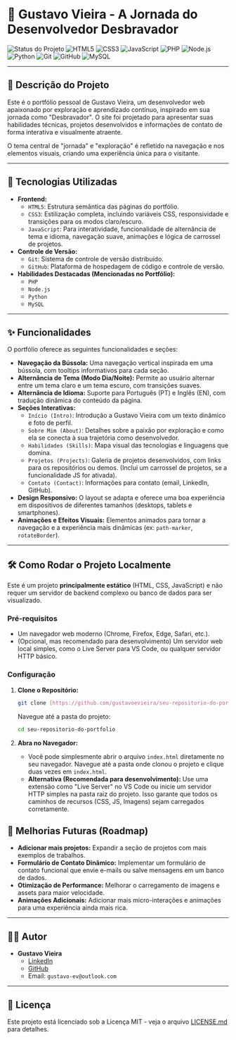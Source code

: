 # 🧭 Gustavo Vieira - A Jornada do Desenvolvedor Desbravador

![Status do Projeto](https://img.shields.io/badge/Status-Online-brightgreen)
![HTML5](https://img.shields.io/badge/-HTML5-333333?style=flat&logo=HTML5)
![CSS3](https://img.shields.io/badge/-CSS-333333?style=flat&logo=CSS3&logoColor=1572B6)
![JavaScript](https://img.shields.io/badge/-JavaScript-333333?style=flat&logo=javascript)
![PHP](https://img.shields.io/badge/-PHP-333333?style=flat&logo=php&logoColor=777BB4)
![Node.js](https://img.shields.io/badge/-Node.js-333333?style=flat&logo=node.js&logoColor=339933)
![Python](https://img.shields.io/badge/-Python-333333?style=flat&logo=python)
![Git](https://img.shields.io/badge/-Git-333333?style=flat&logo=git&logoColor=F05032)
![GitHub](https://img.shields.io/badge/-GitHub-333333?style=flat&logo=github&logoColor=181717)
![MySQL](https://img.shields.io/badge/-MySQL-333333?style=flat&logo=mysql&logoColor=4479A1)

---

## 📝 Descrição do Projeto

Este é o portfólio pessoal de Gustavo Vieira, um desenvolvedor web apaixonado por exploração e aprendizado contínuo, inspirado em sua jornada como "Desbravador". O site foi projetado para apresentar suas habilidades técnicas, projetos desenvolvidos e informações de contato de forma interativa e visualmente atraente.

O tema central de "jornada" e "exploração" é refletido na navegação e nos elementos visuais, criando uma experiência única para o visitante.

---

## 🚀 Tecnologias Utilizadas

* **Frontend:**
    * `HTML5`: Estrutura semântica das páginas do portfólio.
    * `CSS3`: Estilização completa, incluindo variáveis CSS, responsividade e transições para os modos claro/escuro.
    * `JavaScript`: Para interatividade, funcionalidade de alternância de tema e idioma, navegação suave, animações e lógica de carrossel de projetos.
* **Controle de Versão:**
    * `Git`: Sistema de controle de versão distribuído.
    * `GitHub`: Plataforma de hospedagem de código e controle de versão.
* **Habilidades Destacadas (Mencionadas no Portfólio):**
    * `PHP`
    * `Node.js`
    * `Python`
    * `MySQL`

---

## ✨ Funcionalidades

O portfólio oferece as seguintes funcionalidades e seções:

* **Navegação da Bússola:** Uma navegação vertical inspirada em uma bússola, com tooltips informativos para cada seção.
* **Alternância de Tema (Modo Dia/Noite):** Permite ao usuário alternar entre um tema claro e um tema escuro, com transições suaves.
* **Alternância de Idioma:** Suporte para Português (PT) e Inglês (EN), com tradução dinâmica do conteúdo da página.
* **Seções Interativas:**
    * `Início (Intro)`: Introdução a Gustavo Vieira com um texto dinâmico e foto de perfil.
    * `Sobre Mim (About)`: Detalhes sobre a paixão por exploração e como ela se conecta à sua trajetória como desenvolvedor.
    * `Habilidades (Skills)`: Mapa visual das tecnologias e linguagens que domina.
    * `Projetos (Projects)`: Galeria de projetos desenvolvidos, com links para os repositórios ou demos. (Inclui um carrossel de projetos, se a funcionalidade JS for ativada).
    * `Contato (Contact)`: Informações para contato (email, LinkedIn, GitHub).
* **Design Responsivo:** O layout se adapta e oferece uma boa experiência em dispositivos de diferentes tamanhos (desktops, tablets e smartphones).
* **Animações e Efeitos Visuais:** Elementos animados para tornar a navegação e a experiência mais dinâmicas (ex: `path-marker`, `rotateBorder`).

---

## 🛠️ Como Rodar o Projeto Localmente

Este é um projeto **principalmente estático** (HTML, CSS, JavaScript) e não requer um servidor de backend complexo ou banco de dados para ser visualizado.

### Pré-requisitos
* Um navegador web moderno (Chrome, Firefox, Edge, Safari, etc.).
* (Opcional, mas recomendado para desenvolvimento) Um servidor web local simples, como o Live Server para VS Code, ou qualquer servidor HTTP básico.

### Configuração
1.  **Clone o Repositório:**
    ```bash
    git clone [https://github.com/gustavoevieira/seu-repositorio-do-portfolio.git](https://github.com/gustavoevieira/seu-repositorio-do-portfolio.git)
    ```
    Navegue até a pasta do projeto:
    ```bash
    cd seu-repositorio-do-portfolio
    ```

2.  **Abra no Navegador:**
    * Você pode simplesmente abrir o arquivo `index.html` diretamente no seu navegador. Navegue até a pasta onde clonou o projeto e clique duas vezes em `index.html`.
    * **Alternativa (Recomendada para desenvolvimento):** Use uma extensão como "Live Server" no VS Code ou inicie um servidor HTTP simples na pasta raiz do projeto. Isso garante que todos os caminhos de recursos (CSS, JS, Imagens) sejam carregados corretamente.


## 🎯 Melhorias Futuras (Roadmap)

* **Adicionar mais projetos:** Expandir a seção de projetos com mais exemplos de trabalhos.
* **Formulário de Contato Dinâmico:** Implementar um formulário de contato funcional que envie e-mails ou salve mensagens em um banco de dados.
* **Otimização de Performance:** Melhorar o carregamento de imagens e assets para maior velocidade.
* **Animações Adicionais:** Adicionar mais micro-interações e animações para uma experiência ainda mais rica.

---

## 👨‍💻 Autor

* **Gustavo Vieira**
    * [LinkedIn](https://www.linkedin.com/in/gustavo-ev)
    * [GitHub](https://github.com/gustavoevieira)
    * Email: `gustavo-ev@outlook.com`

---

## 📄 Licença

Este projeto está licenciado sob a Licença MIT - veja o arquivo [LICENSE.md](LICENSE.md) para detalhes.
